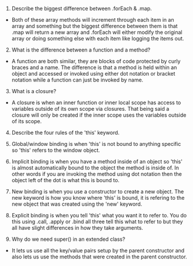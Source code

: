 1. Describe the biggest difference between .forEach & .map.
 - Both of these array methods will increment through each item in an array and
   something but the biggest difference between them is that .map will return a
   new array and .forEach will either modify the original array or doing something
   else with each item like logging the items out.

2. What is the difference between a function and a method?
  - A function are both similar, they are blocks of code protected by curly braces and
    a name. The difference is that a method is held within an object and accessed or invoked using either dot notation or bracket notation while a function can just be invoked by name.

3. What is a closure?
  - A closure is when an inner function or inner local scope has access to variables outside of its own scope via closures. That being said a closure will only be created if the inner scope uses the variables outside of its scope.

4. Describe the four rules of the 'this' keyword.
  1. Global/window binding is when 'this' is not bound to anything specific so 'this'
     refers to the window object.
  2. Implicit binding is when you have a method inside of an object so 'this' is         almost automatically bound to the object the method is inside of. In other words    if you are invoking the method using dot notation then the object left of the       dot is what this is bound to.
  3. New binding is when you use a constructor to create a new object. The new           keyword is how you know where 'this' is bound, it is refering to the new object     that was created using the 'new' keyword.
  4. Explicit binding is when you tell 'this' what you want it to refer to. You do       this using .call, .apply or .bind all three tell this what to refer to but they     all have slight differences in how they take arguments.

5. Why do we need super() in an extended class?
  - It lets us use all the key/value pairs setup by the parent constructor and also     lets us use the methods that were created in the parent constructor. 